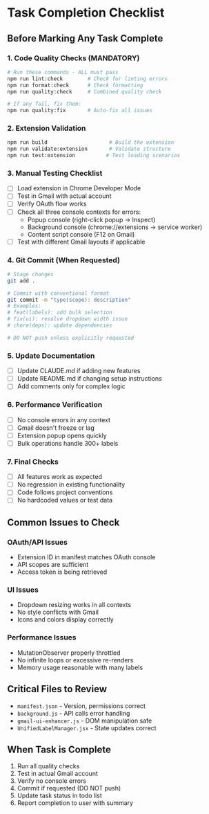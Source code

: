 # Task Completion Checklist

## Before Marking Any Task Complete

### 1. Code Quality Checks (MANDATORY)
```bash
# Run these commands - ALL must pass
npm run lint:check        # Check for linting errors
npm run format:check      # Check formatting
npm run quality:check     # Combined quality check

# If any fail, fix them:
npm run quality:fix       # Auto-fix all issues
```

### 2. Extension Validation
```bash
npm run build                    # Build the extension
npm run validate:extension       # Validate structure
npm run test:extension          # Test loading scenarios
```

### 3. Manual Testing Checklist
- [ ] Load extension in Chrome Developer Mode
- [ ] Test in Gmail with actual account
- [ ] Verify OAuth flow works
- [ ] Check all three console contexts for errors:
  - Popup console (right-click popup → Inspect)
  - Background console (chrome://extensions → service worker)
  - Content script console (F12 on Gmail)
- [ ] Test with different Gmail layouts if applicable

### 4. Git Commit (When Requested)
```bash
# Stage changes
git add .

# Commit with conventional format
git commit -m "type(scope): description"
# Examples:
# feat(labels): add bulk selection
# fix(ui): resolve dropdown width issue
# chore(deps): update dependencies

# DO NOT push unless explicitly requested
```

### 5. Update Documentation
- [ ] Update CLAUDE.md if adding new features
- [ ] Update README.md if changing setup instructions
- [ ] Add comments only for complex logic

### 6. Performance Verification
- [ ] No console errors in any context
- [ ] Gmail doesn't freeze or lag
- [ ] Extension popup opens quickly
- [ ] Bulk operations handle 300+ labels

### 7. Final Checks
- [ ] All features work as expected
- [ ] No regression in existing functionality
- [ ] Code follows project conventions
- [ ] No hardcoded values or test data

## Common Issues to Check

### OAuth/API Issues
- Extension ID in manifest matches OAuth console
- API scopes are sufficient
- Access token is being retrieved

### UI Issues  
- Dropdown resizing works in all contexts
- No style conflicts with Gmail
- Icons and colors display correctly

### Performance Issues
- MutationObserver properly throttled
- No infinite loops or excessive re-renders
- Memory usage reasonable with many labels

## Critical Files to Review
- `manifest.json` - Version, permissions correct
- `background.js` - API calls error handling
- `gmail-ui-enhancer.js` - DOM manipulation safe
- `UnifiedLabelManager.jsx` - State updates correct

## When Task is Complete
1. Run all quality checks
2. Test in actual Gmail account
3. Verify no console errors
4. Commit if requested (DO NOT push)
5. Update task status in todo list
6. Report completion to user with summary